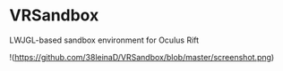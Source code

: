 VRSandbox
=========

LWJGL-based sandbox environment for Oculus Rift

!(https://github.com/38leinaD/VRSandbox/blob/master/screenshot.png)